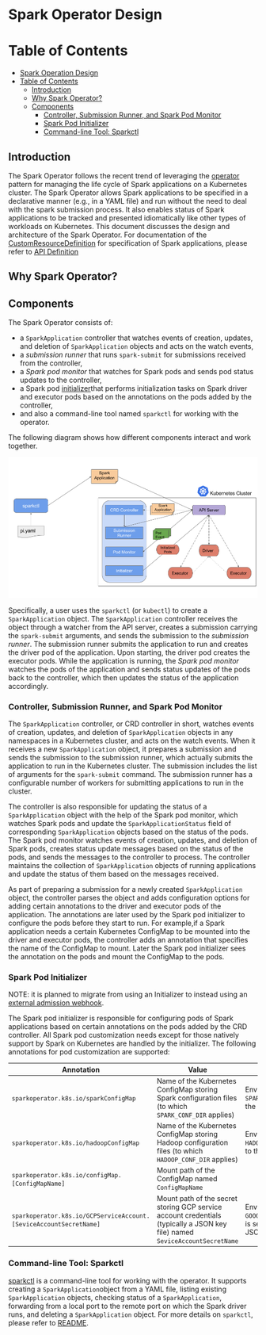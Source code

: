 # Spark Operator Design

Table of Contents
=================
- [Spark Operation Design](#spark-operation-design)
- [Table of Contents](#table-of-contents)
    - [Introduction](#introduction)
    - [Why Spark Operator?](#why-spark-operator)
    - [Components](#components)
        - [Controller, Submission Runner, and Spark Pod Monitor](#controller-submission-runner-and-spark-pod-monitor)
        - [Spark Pod Initializer](#spark-pod-initializer)
        - [Command-line Tool: Sparkctl](#command-line-tool-sparkctl)

## Introduction

The Spark Operator follows the recent trend of leveraging the [operator](https://coreos.com/blog/introducing-operators.html) pattern for managing the life cycle of Spark applications on a Kubernetes cluster. The Spark Operator allows Spark applications to be specified in a declarative manner (e.g., in a YAML file) and run without the need to deal with the spark submission process. It also enables status of Spark applications to be tracked and presented idiomatically like other types of workloads on Kubernetes. This document discusses the design and architecture of the Spark Operator. For documentation of the [CustomResourceDefinition](https://kubernetes.io/docs/concepts/api-extension/custom-resources/) for specification of Spark applications, please refer to [API Definition](api.md)    

## Why Spark Operator?

## Components

The Spark Operator consists of:
* a `SparkApplication` controller that watches events of creation, updates, and deletion of 
`SparkApplication` objects and acts on the watch events,
* a *submission runner* that runs `spark-submit` for submissions received from the controller,
* a *Spark pod monitor* that watches for Spark pods and sends pod status updates to the controller,
* a Spark pod [initializer](https://kubernetes.io/docs/admin/extensible-admission-controllers/#initializers)that performs initialization tasks on Spark driver and executor pods based on the annotations on the pods added by the controller,
* and also a command-line tool named `sparkctl` for working with the operator. 

The following diagram shows how different components interact and work together.

![Architecture Diagram](architecture-diagram.png)

Specifically, a user uses the `sparkctl` (or `kubectl`) to create a `SparkApplication` object. The `SparkApplication` controller receives the object through a watcher from the API server, creates a submission carrying the `spark-submit` arguments, and sends the submission to the *submission runner*. The submission runner submits the application to run and creates the driver pod of the application. Upon starting, the driver pod creates the executor pods. While the application is running, the *Spark pod monitor* watches the pods of the application and sends status updates of the pods back to the controller, which then updates the status of the application accordingly. 

### Controller, Submission Runner, and Spark Pod Monitor

The `SparkApplication` controller, or CRD controller in short, watches events of creation, updates, and deletion of `SparkApplication` objects in any namespaces in a Kubernetes cluster, and acts on the watch events. When it receives a new `SparkApplication` object, it prepares a submission and sends the submission to the submission runner, which actually submits the application to run in the Kubernetes cluster. The submission includes the list of arguments for the `spark-submit` command. The submission runner has a configurable number of workers for submitting applications to run in the cluster. 

The controller is also responsible for updating the status of a `SparkApplication` object with the help of the Spark pod monitor, which watches Spark pods and update the `SparkApplicationStatus` field of corresponding `SparkApplication` objects based on the status of the pods. The Spark pod monitor watches events of creation, updates, and deletion of Spark pods, creates status update messages based on the status of the pods, and sends the messages to the controller to process. The controller maintains the collection of `SparkApplication` objects of running applications and update the status of them based on the messages received.

As part of preparing a submission for a newly created `SparkApplication` object, the controller parses the object and adds configuration options for adding certain annotations to the driver and executor pods of the application. The annotations are later used by the Spark pod initializer to configure the pods before they start to run. For example,if a Spark application needs a certain Kubernetes ConfigMap to be mounted into the driver and executor pods, the controller adds an annotation that specifies the name of the ConfigMap to mount. Later the Spark pod initializer sees the annotation on the pods and mount the ConfigMap to the pods.

### Spark Pod Initializer

NOTE: it is planned to migrate from using an Initializer to instead using an [external admission webhook](https://kubernetes.io/docs/admin/extensible-admission-controllers/#external-admission-webhooks).

The Spark pod initializer is responsible for configuring pods of Spark applications based on certain annotations on the pods added by the CRD controller. All Spark pod customization needs except for those natively support by Spark on Kubernetes are handled by the initializer. The following annotations for pod customization are supported:

|Annotation|Value|Note|
| ------------- | ------------- | ------------- |
|`sparkoperator.k8s.io/sparkConfigMap`|Name of the Kubernetes ConfigMap storing Spark configuration files (to which `SPARK_CONF_DIR` applies)|Environment variable `SPARK_CONF_DIR` is set to point to the mount path.|
|`sparkoperator.k8s.io/hadoopConfigMap`|Name of the Kubernetes ConfigMap storing Hadoop configuration files (to which `HADOOP_CONF_DIR` applies)|Environment variable `HADOOP_CONF_DIR` is set to point to the mount path.|
|`sparkoperator.k8s.io/configMap.[ConfigMapName]`|Mount path of the ConfigMap named `ConfigMapName`||
|`sparkoperator.k8s.io/GCPServiceAccount.[SeviceAccountSecretName]`|Mount path of the secret storing GCP service account credentials (typically a JSON key file) named `SeviceAccountSecretName`|Environment variable `GOOGLE_APPLICATION_CREDENTIALS` is set to point to the mounted JSON key file.|

### Command-line Tool: Sparkctl 

[sparkctl](../sparkctl/README.md) is a command-line tool for working with the operator. It supports creating a `SparkApplication`object from a YAML file, listing existing `SparkApplication` objects, checking status of a `SparkApplication`, forwarding from a local port to the remote port on which the Spark driver runs, and deleting a `SparkApplication` object. For more details on `sparkctl`, please refer to [README](../sparkctl/README.md). 